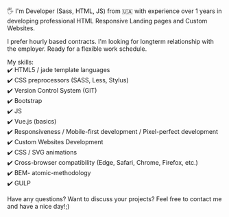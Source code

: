 🖐 I'm Developer (Sass, HTML, JS) from 🇺🇦 with experience over 1 years in developing professional HTML Responsive Landing pages and Custom Websites.

I prefer hourly based contracts.
I'm looking for longterm relationship with the employer. Ready for a flexible work schedule.

My skills:  <br>
✔️ HTML5 / jade template languages <br>
✔️ CSS preprocessors (SASS, Less, Stylus)  <br>
✔️ Version Control System (GIT)  <br>
✔️ Bootstrap   <br>
✔️ JS  <br>
✔️ Vue.js (basics)  <br>
✔️ Responsiveness / Mobile-first development / Pixel-perfect development  <br>
✔️ Custom Websites Development  <br>
✔️ CSS / SVG animations <br>
✔️ Cross-browser compatibility (Edge, Safari, Chrome, Firefox, etc.) <br>
✔️ BEM- atomic-methodology  <br>
✔️ GULP  <br>


Have any questions? Want to discuss your projects? 
Feel free to contact me and have a nice day!;)

